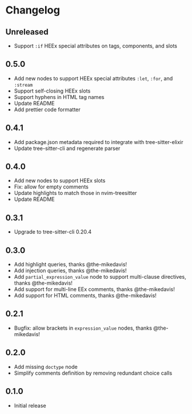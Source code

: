 # Changelog

## Unreleased
- Support `:if` HEEx special attributes on tags, components, and slots

## 0.5.0
- Add new nodes to support HEEx special attributes `:let`, `:for`, and `:stream`
- Support self-closing HEEx slots
- Support hyphens in HTML tag names
- Update README
- Add prettier code formatter

## 0.4.1
- Add package.json metadata required to integrate with tree-sitter-elixir
- Update tree-sitter-cli and regenerate parser

## 0.4.0

- Add new nodes to support HEEx slots
- Fix: allow for empty comments
- Update highlights to match those in nvim-treesitter
- Update README

## 0.3.1

- Upgrade to tree-sitter-cli 0.20.4

## 0.3.0

- Add highlight queries, thanks @the-mikedavis!
- Add injection queries, thanks @the-mikedavis!
- Add `partial_expression_value` node to support multi-clause directives, thanks @the-mikedavis!
- Add support for multi-line EEx comments, thanks @the-mikedavis!
- Add support for HTML comments, thanks @the-mikedavis!

## 0.2.1

- Bugfix: allow brackets in `expression_value` nodes, thanks @the-mikedavis!

## 0.2.0

- Add missing `doctype` node
- Simplify comments definition by removing redundant choice calls

## 0.1.0

- Initial release

